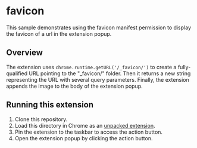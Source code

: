 # favicon

This sample demonstrates using the favicon manifest permission to display the favicon of a url in the extension popup.

## Overview

The extension uses `chrome.runtime.getURL('/_favicon/')` to create a fully-qualified URL pointing to the "\_favicon/" folder. Then it returns a new string representing the URL with several query parameters. Finally, the extension appends the image to the body of the extension popup.

## Running this extension

1. Clone this repository.
2. Load this directory in Chrome as an [unpacked extension](https://developer.chrome.com/docs/extensions/mv3/getstarted/development-basics/#load-unpacked).
3. Pin the extension to the taskbar to access the action button.
4. Open the extension popup by clicking the action button.
